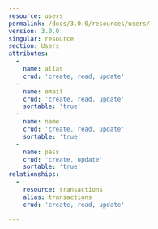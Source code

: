 ```yaml
---
resource: users
permalink: /docs/3.0.0/resources/users/
version: 3.0.0
singular: resource
section: Users
attributes:
  -
    name: alias
    crud: 'create, read, update'
  -
    name: email
    crud: 'create, read, update'
    sortable: 'true'
  -
    name: name
    crud: 'create, read, update'
    sortable: 'true'
  -
    name: pass
    crud: 'create, update'
    sortable: 'true'
relationships:
  -
    resource: transactions
    alias: transactions
    crud: 'create, read, update'

---
```

